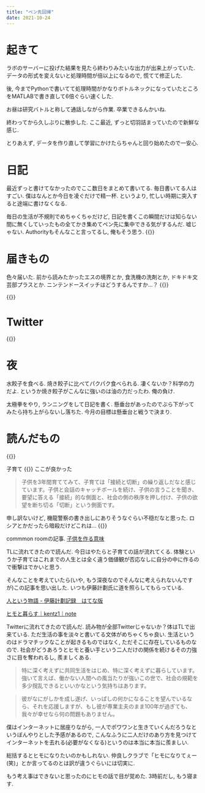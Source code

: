 ```yaml
---
title: "ペン先回帰"
date: 2021-10-24
---
```


# 起きて
ラボのサーバーに投げた結果を見たら終わりみたいな出力が出来上がっていた. データの形式を変えないと処理時間が倍以上になるので, 慌てて修正した.

後, 今までPythonで書いてて処理時間がかなりボトルネックになっていたところをMATLABで書き直して6倍ぐらい速くした.

お昼は研究バトルと称して通話しながら作業. 卒業できるんかいね.

終わってから久しぶりに散歩した. ここ最近, ずっと切羽詰まっていたので新鮮な感じ.

とりあえず, データを作り直して学習にかけたらちゃんと回り始めたので一安心.
# 日記
最近ずっと書けてなかったのでここ数日をまとめて書いてる. 毎日書いてる人はすごい. 僕はなんとか今日を凌ぐだけで精一杯. というより, 忙しい時期に突入すると途端に書けなくなる. 

毎日の生活が不規則でめちゃくちゃだけど, 日記を書くこの瞬間だけは知らない間に無くしていったもの全てかき集めてペン先に集中できる気がするんだ. 嘘じゃない. Authorityもそんなこと言ってるし, 俺もそう思う.
{{<youtube GXv8Xcn7azI>}}

# 届きもの
色々届いた. 前から読みたかったエスの境界とか, 食洗機の洗剤とか, ドキドキ文芸部プラスとか. ニンテンドースイッチはどうするんですか...？
{{<tweet user="dango_bot" id="1452191377031270401">}}

{{<tweet user="dango_bot" id="1452122886248882180">}}

# Twitter
{{<tweet user="dango_bot" id="1451787474837983237">}}

# 夜
水餃子を食べる. 焼き餃子に比べてパクパク食べられる. 凄くないか？科学の力だよ. というか焼き餃子がこんなに強いのは油の力だったわ. 俺の負け.

太極拳をやり, ランニングをして日記を書く. 懸垂台があったのでぶら下がってみたら持ち上がらないし落ちた. 今月の目標は懸垂台と戦うで決まり.
# 読んだもの
{{<tweet user="dango_bot" id="1451968708830633984">}}

子育て
{{<tweet user="dango_bot" id="1452044358128046082">}}
ここが良かった

> 子供を3年間育ててみて、子育ては「接続と切断」の繰り返しだなと感じています。子供と会話のキャッチボールを続け、子供の言うことを聞き、要望に答える「接続」的な側面と、社会の側の秩序を押し付け、子供の欲望を断ち切る「切断」という側面です。

申し訳ないけど, 機龍警察の書き出しにありそうなぐらい不穏だなと思った. ロシアとかだったら暗殺だけどこれは...
{{<tweet user="dango_bot" id="1452148111598514184">}}

commmon roomの記事. [子供を作る意味](https://room.commmon.jp/13192/)

TLに流れてきたので読んだ. 今日はやたらと子育ての話が流れてくる. 体験というか子育てはこれまでの人生とは全く違う価値観が否応なしに自分の中に作るので衝撃はでかいと思う.

そんなことを考えていたら(いや, もう深夜なのでそんなに考えられないんですが)この記事を思い出した. いつも伊藤計劃氏に道を照らしてもらっている.

[人という物語 - 伊藤計劃記録　はてな版](https://itoh-archive.hatenablog.com/entry/2015/11/13/170413)


[ヒモと暮らす｜kentz1｜note](https://note.com/kentz1/n/n1ae7cd61810d)

Twitterに流れてきたので読んだ. 読み物が全部Twitterじゃないか？体はTLで出来ている. ただ生活の事を淡々と書いてる文体がめちゃくちゃ良い. 生活というのはドラマチックなことが起きるものではなく, ただそこに存在しているものなので. 
社会がどうあろうとヒモと養い手という二人だけの関係を続けるその力強さに目を奪われるし, 羨ましくある.

> 特に深く考えずに共同生活をはじめ、特に深く考えずに暮らしています。強いて言えば、働かない人間への風当たりが強いこの世で、社会の規範を多少撹乱できるといいかなという気持ちはあります。

> 彼がなにがしかを成し遂げ、いっぱしの何かになることを望んでいるなら、それを応援しますが、もし彼が専業主夫のまま100年が過ぎても、我々が幸せなら何の問題もありません。

僕はインターネットに居座りながら, 一人でポワワンと生きていくんだろうなというぼんやりとした予感があるので, こんなふうに二人だけのあり方を見つけてインターネットを去れる(必要がなくなる)というのは本当に本当に羨ましい.

総括するとヒモになりたいのかもしれない. 仲良しクラブで「ヒモになりてぇー(笑)」とか言ってるのとは訳が違うぐらいには切実に.

もう考え事はできないと思ったのにヒモの話で目が覚めた. 3時前だし, もう寝ます.